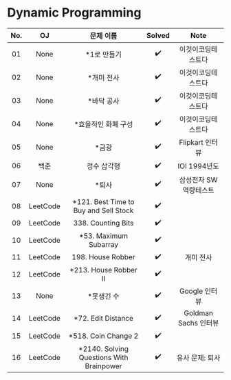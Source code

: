 # Dynamic Programming


|          No.          |        OJ        |        문제 이름         |        Solved         |     Note   |
| :-----: |  :--------: |:---------------------: | :-----: |:-----: |
| 01 | None | *1로 만들기 | ✔️ | 이것이코딩테스트다 |
| 02 | None | *개미 전사 | ✔️ | 이것이코딩테스트다 |
| 03 | None | *바닥 공사 | ✔️ | 이것이코딩테스트다 |
| 04 | None | *효율적인 화폐 구성 | ✔️ | 이것이코딩테스트다 |
| 05 | None | *금광 | ✔️ | Flipkart 인터뷰 |
| 06 | 백준 | 정수 삼각형 | ✔️ | IOI 1994년도 |
| 07 | None | *퇴사 | ✔️ | 삼성전자 SW 역량테스트 |
| 08 | LeetCode | *121. Best Time to Buy and Sell Stock | ✔️ |  |
| 09 | LeetCode | 338. Counting Bits | ✔️ |  |
| 10 | LeetCode | *53. Maximum Subarray | ✔️ |  |
| 11 | LeetCode | 198. House Robber | ✔️ | 개미 전사 |
| 12 | LeetCode | *213. House Robber II | ✔️ |  |
| 13 | None | *못생긴 수 | ✔️ | Google 인터뷰 |
| 14 | LeetCode | *72. Edit Distance | ✔️ | Goldman Sachs 인터뷰 |
| 15 | LeetCode | *518. Coin Change 2 | ✔️ | |
| 16 | LeetCode | *2140. Solving Questions With Brainpower | ✔️ | 유사 문제: 퇴사 |
